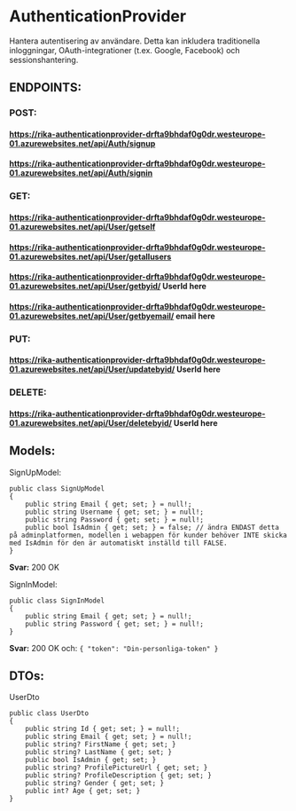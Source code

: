 # AuthenticationProvider
Hantera autentisering av användare. Detta kan inkludera traditionella inloggningar, OAuth-integrationer (t.ex. Google, Facebook) och sessionshantering.


## ENDPOINTS:

### POST:
#### https://rika-authenticationprovider-drfta9bhdaf0g0dr.westeurope-01.azurewebsites.net/api/Auth/signup
#### https://rika-authenticationprovider-drfta9bhdaf0g0dr.westeurope-01.azurewebsites.net/api/Auth/signin


### GET:
#### https://rika-authenticationprovider-drfta9bhdaf0g0dr.westeurope-01.azurewebsites.net/api/User/getself
#### https://rika-authenticationprovider-drfta9bhdaf0g0dr.westeurope-01.azurewebsites.net/api/User/getallusers
#### https://rika-authenticationprovider-drfta9bhdaf0g0dr.westeurope-01.azurewebsites.net/api/User/getbyid/ UserId here
#### https://rika-authenticationprovider-drfta9bhdaf0g0dr.westeurope-01.azurewebsites.net/api/User/getbyemail/ email here


### PUT:
#### https://rika-authenticationprovider-drfta9bhdaf0g0dr.westeurope-01.azurewebsites.net/api/User/updatebyid/ UserId here


### DELETE:
#### https://rika-authenticationprovider-drfta9bhdaf0g0dr.westeurope-01.azurewebsites.net/api/User/deletebyid/ UserId here


## Models:

SignUpModel:
```
public class SignUpModel
{
    public string Email { get; set; } = null!;
    public string Username { get; set; } = null!;
    public string Password { get; set; } = null!;
    public bool IsAdmin { get; set; } = false; // ändra ENDAST detta på adminplatformen, modellen i webappen för kunder behöver INTE skicka med IsAdmin för den är automatiskt inställd till FALSE.
}
```
**Svar:** 200 OK


SignInModel:
```
public class SignInModel
{
    public string Email { get; set; } = null!;
    public string Password { get; set; } = null!;
}
```
**Svar:** 200 OK och:
``
{
    "token": "Din-personliga-token"
}
``

## DTOs:

UserDto
```
public class UserDto
{
    public string Id { get; set; } = null!;
    public string Email { get; set; } = null!;
    public string? FirstName { get; set; }
    public string? LastName { get; set; }
    public bool IsAdmin { get; set; }
    public string? ProfilePictureUrl { get; set; }
    public string? ProfileDescription { get; set; }
    public string? Gender { get; set; }
    public int? Age { get; set; }
}
```
